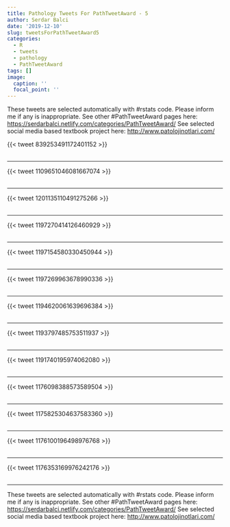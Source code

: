 ```yaml
---
title: Pathology Tweets For PathTweetAward - 5
author: Serdar Balci
date: '2019-12-10'
slug: tweetsForPathTweetAward5
categories:
  - R
  - tweets
  - pathology
  - PathTweetAward
tags: []
image:
  caption: ''
  focal_point: ''
---
```



These tweets are selected automatically with #rstats code. Please inform me if any is inappropriate.
See other #PathTweetAward pages here: https://serdarbalci.netlify.com/categories/PathTweetAward/ 
See selected social media based textbook project here: http://www.patolojinotlari.com/

{{< tweet 839253491172401152 >}}
<br>
<br>
<hr>
{{< tweet 1109651046081667074 >}}
<br>
<br>
<hr>
{{< tweet 1201135110491275266 >}}
<br>
<br>
<hr>
{{< tweet 1197270414126460929 >}}
<br>
<br>
<hr>
{{< tweet 1197154580330450944 >}}
<br>
<br>
<hr>
{{< tweet 1197269963678990336 >}}
<br>
<br>
<hr>
{{< tweet 1194620061639696384 >}}
<br>
<br>
<hr>
{{< tweet 1193797485753511937 >}}
<br>
<br>
<hr>
{{< tweet 1191740195974062080 >}}
<br>
<br>
<hr>
{{< tweet 1176098388573589504 >}}
<br>
<br>
<hr>
{{< tweet 1175825304637583360 >}}
<br>
<br>
<hr>
{{< tweet 1176100196498976768 >}}
<br>
<br>
<hr>
{{< tweet 1176353169976242176 >}}
<br>
<br>
<hr>


These tweets are selected automatically with #rstats code. Please inform me if any is inappropriate.
See other #PathTweetAward pages here: https://serdarbalci.netlify.com/categories/PathTweetAward/ 
See selected social media based textbook project here: http://www.patolojinotlari.com/
